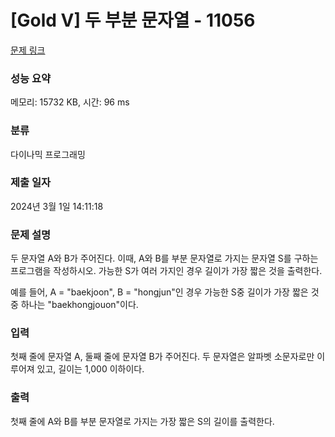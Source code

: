 # [Gold V] 두 부분 문자열 - 11056 

[문제 링크](https://www.acmicpc.net/problem/11056) 

### 성능 요약

메모리: 15732 KB, 시간: 96 ms

### 분류

다이나믹 프로그래밍

### 제출 일자

2024년 3월 1일 14:11:18

### 문제 설명

<p>두 문자열 A와 B가 주어진다. 이때, A와 B를 부분 문자열로 가지는 문자열 S를 구하는 프로그램을 작성하시오. 가능한 S가 여러 가지인 경우 길이가 가장 짧은 것을 출력한다.</p>

<p>예를 들어, A = "baekjoon", B = "hongjun"인 경우 가능한 S중 길이가 가장 짧은 것 중 하나는 "baekhongjouon"이다.</p>

### 입력 

 <p>첫째 줄에 문자열 A, 둘째 줄에 문자열 B가 주어진다. 두 문자열은 알파벳 소문자로만 이루어져 있고, 길이는 1,000 이하이다.</p>

### 출력 

 <p>첫째 줄에 A와 B를 부분 문자열로 가지는 가장 짧은 S의 길이를 출력한다.</p>

